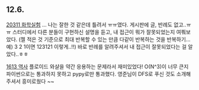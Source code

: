 ## 12.6.

[20311 화학실험](https://www.acmicpc.net/problem/20311) ... 나는 잘한 것 같은데 틀려서 ㅠㅠ였다. 게시판에 글, 반례도 없고..ㅠㅠ 스터디에서 다른 분들이 구현하신 설명을 듣고, 내 접근이 뭐가 잘못되었는지 여쭤보았다. (젤 적은 것 기준으로 최대 반복할 수 있는 만큼 다같이 반복하는 것을 반복하기... 예) 3 2 1이면 123121 이렇게..!!) 바로 반례를 알려주셔서 내 접근이 잘못되었다는 걸 알았다..ㅎㅎ

[1613 역사](https://www.acmicpc.net/problem/1613) 플로이드 와샬을 약간 응용하는 문제라서 재미있었다! O(N^3)이 너무 큰지 파이썬으로는 통과하지 못하고 pypy로만 통과했다. 영준님이 DFS로 푸신 것도 소개해주셔서 흥미로웠다 ~~ 